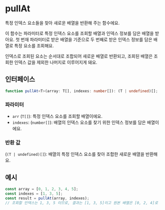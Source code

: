 # pullAt

특정 인덱스 요소들을 찾아 새로운 배열을 반환해 주는 함수에요.

이 함수는 파라미터로 특정 인덱스 요소를 조회할 배열과 인덱스 정보를 담은 배열을 받아요.
첫 번재 파라미터로 받은 배열을 기준으로 두 번째로 받은 인덱스 정보를 담은 배열로 특정 요소를 조회해요.

인덱스로 조회된 요소는 순서대로 조합되어 새로운 배열로 반환되고, 조회된 배열은 조회한 인덱스 값을 제외한 나머지로 이루어지게 돼요.

## 인터페이스

```typescript
function pullAt<T>(array: T[], indexes: number[]): (T | undefined)[];
```

### 파라미터

- `arr` (`T[]`): 특정 인덱스 요소를 조회할 배열이에요.
- `indexes`: (`number[]`): 배열의 인덱스 요소를 찾기 위한 인덱스 정보를 담은 배열이에요.

### 반환 값

(`(T | undefined)[]`): 배열의 특정 인덱스 요소를 찾아 조합한 새로운 배열을 반환해요.

## 예시

```typescript
const array = [0, 1, 2, 3, 4, 5];
const indexes = [1, 3, 5];
const result = pullAt(array, indexes);
// 조회할 인덱스는 1, 3, 5 이므로, 결과는 [1, 3, 5]이고 원본 배열은 [0, 2, 4]로 변화가 이루어져요.
```
